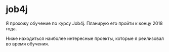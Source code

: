 # job4j

Я прохожу обучение по курсу Job4j. Планирую его пройти к концу 2018 года.
                
Ниже находиться наиболее интересные проекты, которые я реилизовал во время обучения.